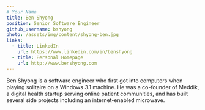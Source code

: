 ```yaml
---
# Your Name
title: Ben Shyong
position: Senior Software Engineer
github_username: bshyong
photo: /assets/img/content/shyong-ben.jpg
links:
  - title: LinkedIn
    url: https://www.linkedin.com/in/benshyong
  - title: Personal Homepage
    url: http://www.benshyong.com
---
```


Ben Shyong is a software engineer who first got into computers when playing solitaire on a Windows 3.1 machine. He was a co-founder of Meddik, a digital health startup serving online patient communities, and has built several side projects including an internet-enabled microwave.
